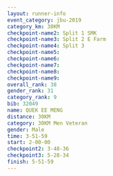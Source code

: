 ```yaml
---
layout: runner-info 
event_category: jbu-2019 
category_km: 30KM 
checkpoint-name2: Split 1 SMK 
checkpoint-name3: Split 2 E Farm 
checkpoint-name4: Split 3 
checkpoint-name5: 
checkpoint-name6: 
checkpoint-name7: 
checkpoint-name8: 
checkpoint-name9: 
overall_rank: 38
gender_rank: 31
category_rank: 9
bib: 32049
name: QUEK EE MENG
distance: 30KM
category: 30KM Men Veteran
gender: Male
time: 3-51-59
start: 2-00-00
checkpoint2: 3-48-36
checkpoint3: 5-28-34
finish: 5-51-59
---
```

